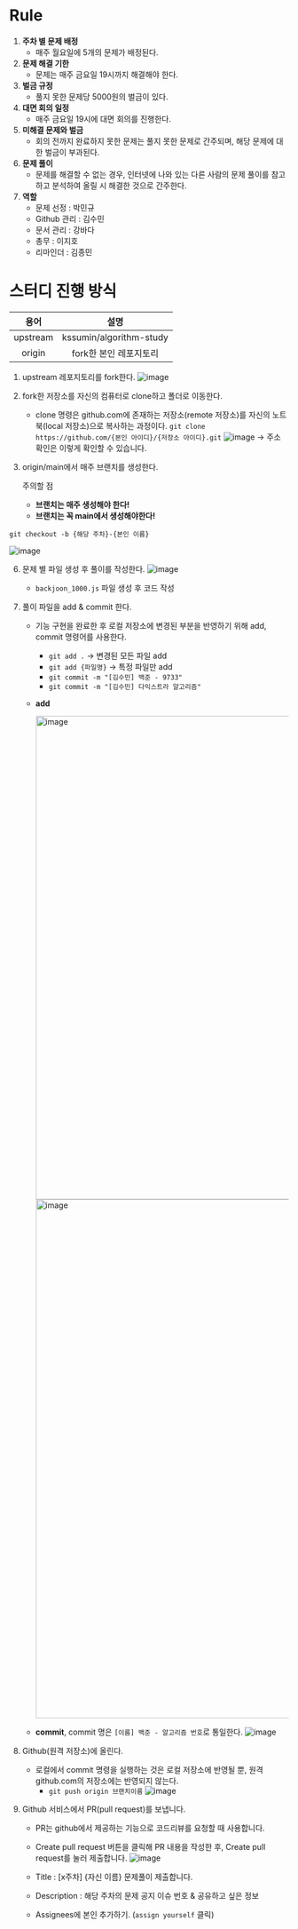 
# Rule
1. **주차 별 문제 배정**
    - 매주 월요일에 5개의 문제가 배정된다.
2. **문제 해결 기한**
    - 문제는 매주 금요일 19시까지 해결해야 한다.
3. **벌금 규정**
    - 풀지 못한 문제당 5000원의 벌금이 있다.
4. **대면 회의 일정**
    - 매주 금요일 19시에 대면 회의를 진행한다.
5. **미해결 문제와 벌금**
    - 회의 전까지 완료하지 못한 문제는 풀지 못한 문제로 간주되며, 해당 문제에 대한 벌금이 부과된다.
6. **문제 풀이**
	-  문제를 해결할 수 없는 경우, 인터넷에 나와 있는 다른 사람의 문제 풀이를 참고하고 분석하여 올릴 시 해결한 것으로 간주한다.
7. **역할**
	- 문제 선정 : 박민규
	- Github 관리 : 김수민
	- 문서 관리 : 강바다
	- 총무 : 이지호
	- 리마인더 : 김종민


# 스터디 진행 방식

|용어|설명|
|:-:|:-:|
|upstream|kssumin/algorithm-study|
|origin|fork한 본인 레포지토리|


1. upstream 레포지토리를 fork한다.
  ![image](https://github.com/kssumin/algorithm-study/assets/71962076/0febd04c-1b52-4b76-b563-6d6b9243afe0)


	
3. fork한 저장소를 자신의 컴퓨터로 clone하고 폴더로 이동한다.
    - clone 명령은 github.com에 존재하는 저장소(remote 저장소)를 자신의 노트북(local 저장소)으로 복사하는 과정이다.
      `git clone https://github.com/{본인 아이디}/{저장소 아이디}.git`
    ![image](https://github.com/kssumin/algorithm-study/assets/71962076/776a2476-e871-4631-89ae-a72ecbcc4257)
    → 주소 확인은 이렇게 확인할 수 있습니다.
    

    
4. origin/main에서 매주 브랜치를 생성한다.

	주의할 점
	- **브랜치는 매주 생성해야 한다!**
	- **브랜치는 꼭 main에서 생성해야한다!**

 `git checkout -b {해당 주차}-{본인 이름}`
   
 ![image](https://github.com/kssumin/algorithm-study/assets/71962076/e6030597-c113-4acc-97e6-30302ee993b5)

6. 문제 별 파일 생성 후 풀이를 작성한다.
  ![image](https://github.com/kssumin/algorithm-study/assets/71962076/bf752fc1-0fa6-4a8a-a451-77882d69d107)

	- `backjoon_1000.js` 파일 생성 후 코드 작성

8. 풀이 파일을 add & commit 한다.
	- 기능 구현을 완료한 후 로컬 저장소에 변경된 부분을 반영하기 위해 add, commit 명령어를 사용한다.
		- `git add .` → 변경된 모든 파일 add
		- `git add {파일명}` → 특정 파일만 add
		- `git commit -m "[김수민] 백준 - 9733"`
		- `git commit -m "[김수민] 다익스트라 알고리즘"`
	- **add**

		<img width="871" alt="image" src="https://user-images.githubusercontent.com/88534959/221366418-08186092-0f9d-4d7b-b1b0-a9ab6cefd94a.png"><img width="935" alt="image" src="https://user-images.githubusercontent.com/88534959/221366469-bc4f8e45-ac8c-4662-a82d-589283ffa692.png">
	
	- **commit**, commit 명은 `[이름] 백준 - 알고리즘 번호`로 통일한다.
		![image](https://github.com/kssumin/algorithm-study/assets/71962076/67f9a9e0-9146-46ca-9d3b-e4dd26792eb7)

   
9. Github(원격 저장소)에 올린다.
    - 로컬에서 commit 명령을 실행하는 것은 로컬 저장소에 반영될 뿐, 원격 github.com의 저장소에는 반영되지 않는다.
	    - `git push origin 브랜치이름`
  ![image](https://github.com/kssumin/algorithm-study/assets/71962076/feccc1cc-3d2b-45d0-b066-3e032652a953)

10. Github 서비스에서 PR(pull request)를 보냅니다.
    - PR는 github에서 제공하는 기능으로 코드리뷰를 요청할 때 사용합니다.
    -  Create pull request 버튼을 클릭해 PR 내용을 작성한 후, Create pull request를 눌러 제출합니다.
  ![image](https://github.com/kssumin/algorithm-study/assets/71962076/b4516418-e6ff-42cc-8ed2-42b9305ed122)

	- Title : [x주차] {자신 이름} 문제풀이 제출합니다.
	- Description : 해당 주차의 문제 공지 이슈 번호 & 공유하고 싶은 정보
	- Assignees에 본인 추가하기. (`assign yourself` 클릭)
